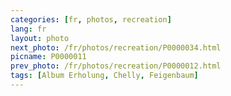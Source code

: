 ```yaml
---
categories: [fr, photos, recreation]
lang: fr
layout: photo
next_photo: /fr/photos/recreation/P0000034.html
picname: P0000011
prev_photo: /fr/photos/recreation/P0000012.html
tags: [Album Erholung, Chelly, Feigenbaum]
---
```

